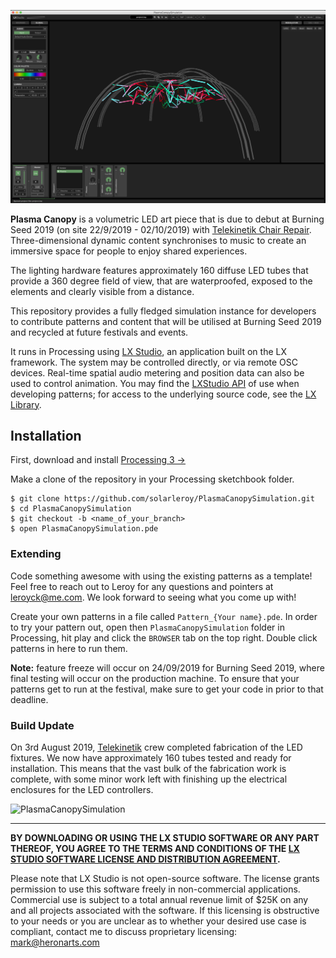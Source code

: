 ![PlasmaCanopySimulation](media/pc-screenshot1.png)

**Plasma Canopy** is a volumetric LED art piece that is due to debut at Burning Seed 2019 (on site 22/9/2019 - 02/10/2019) with [Telekinetik Chair Repair](https://telekinetik.org). Three-dimensional dynamic content synchronises to music to create an immersive space for people to enjoy shared experiences.

The lighting hardware features approximately 160 diffuse LED tubes that provide a 360 degree field of view, that are waterproofed, exposed to the elements and clearly visible from a distance.

This repository provides a fully fledged simulation instance for developers to contribute patterns and content that will be utilised at Burning Seed 2019 and recycled at future festivals and events.

It runs in Processing using [LX Studio](https://github.com/heronarts/LXStudio), an application built on the LX framework. The system may be controlled directly, or via remote OSC devices. Real-time spatial audio metering and position data can also be used to control animation. You may find the [LXStudio API](http://lx.studio/api/) of use when developing patterns; for access to the underlying source code, see the [LX Library](https://github.com/heronarts/LX).

## Installation

First, download and install [Processing 3 &rarr;](https://processing.org/download/?processing)

Make a clone of the repository in your Processing sketchbook folder.

```Shell
$ git clone https://github.com/solarleroy/PlasmaCanopySimulation.git
$ cd PlasmaCanopySimulation
$ git checkout -b <name_of_your_branch>
$ open PlasmaCanopySimulation.pde
```
### Extending

Code something awesome with using the existing patterns as a template! Feel free to reach out to Leroy for any questions and pointers at leroyck@me.com. We look forward to seeing what you come up with!

Create your own patterns in a file called `Pattern_{Your name}.pde`. In order to try your pattern out, open then `PlasmaCanopySimulation` folder in Processing, hit play and click the `BROWSER` tab on the top right. Double click patterns in here to run them.

**Note:** feature freeze will occur on 24/09/2019 for Burning Seed 2019, where final testing will occur on the production machine. To ensure that your patterns get to run at the festival, make sure to get your code in prior to that deadline.

### Build Update

On 3rd August 2019, [Telekinetik](https://telekinetik.org) crew completed fabrication of the LED fixtures. We now have approximately 160 tubes tested and ready for installation. This means that the vast bulk of the fabrication work is complete, with some minor work left with finishing up the electrical enclosures for the LED controllers.

![PlasmaCanopySimulation](media/pc-tubes-built.jpg)

---

**BY DOWNLOADING OR USING THE LX STUDIO SOFTWARE OR ANY PART THEREOF, YOU AGREE TO THE TERMS AND CONDITIONS OF THE [LX STUDIO SOFTWARE LICENSE AND DISTRIBUTION AGREEMENT](http://lx.studio/license).**

Please note that LX Studio is not open-source software. The license grants permission to use this software freely in non-commercial applications. Commercial use is subject to a total annual revenue limit of $25K on any and all projects associated with the software. If this licensing is obstructive to your needs or you are unclear as to whether your desired use case is compliant, contact me to discuss proprietary licensing: mark@heronarts.com
